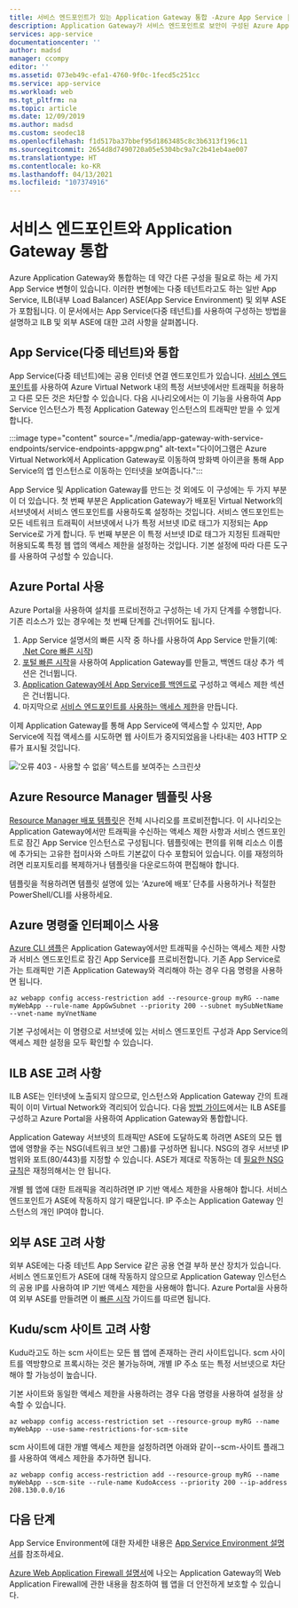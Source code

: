 ```yaml
---
title: 서비스 엔드포인트가 있는 Application Gateway 통합 -Azure App Service | Microsoft Docs
description: Application Gateway가 서비스 엔드포인트로 보안이 구성된 Azure App Service와 통합되는 방법을 설명합니다.
services: app-service
documentationcenter: ''
author: madsd
manager: ccompy
editor: ''
ms.assetid: 073eb49c-efa1-4760-9f0c-1fecd5c251cc
ms.service: app-service
ms.workload: web
ms.tgt_pltfrm: na
ms.topic: article
ms.date: 12/09/2019
ms.author: madsd
ms.custom: seodec18
ms.openlocfilehash: f1d517ba37bbef95d1863485c8c3b6313f196c11
ms.sourcegitcommit: 2654d8d7490720a05e5304bc9a7c2b41eb4ae007
ms.translationtype: HT
ms.contentlocale: ko-KR
ms.lasthandoff: 04/13/2021
ms.locfileid: "107374916"
---
```

# <a name="application-gateway-integration-with-service-endpoints"></a>서비스 엔드포인트와 Application Gateway 통합
Azure Application Gateway와 통합하는 데 약간 다른 구성을 필요로 하는 세 가지 App Service 변형이 있습니다. 이러한 변형에는 다중 테넌트라고도 하는 일반 App Service, ILB(내부 Load Balancer) ASE(App Service Environment) 및 외부 ASE가 포함됩니다. 이 문서에서는 App Service(다중 테넌트)를 사용하여 구성하는 방법을 설명하고 ILB 및 외부 ASE에 대한 고려 사항을 살펴봅니다.

## <a name="integration-with-app-service-multi-tenant"></a>App Service(다중 테넌트)와 통합
App Service(다중 테넌트)에는 공용 인터넷 연결 엔드포인트가 있습니다. [서비스 엔드포인트](../../virtual-network/virtual-network-service-endpoints-overview.md)를 사용하여 Azure Virtual Network 내의 특정 서브넷에서만 트래픽을 허용하고 다른 모든 것은 차단할 수 있습니다. 다음 시나리오에서는 이 기능을 사용하여 App Service 인스턴스가 특정 Application Gateway 인스턴스의 트래픽만 받을 수 있게 합니다.

:::image type="content" source="./media/app-gateway-with-service-endpoints/service-endpoints-appgw.png" alt-text="다이어그램은 Azure Virtual Network에서 Application Gateway로 이동하여 방화벽 아이콘을 통해 App Service의 앱 인스턴스로 이동하는 인터넷을 보여줍니다.":::

App Service 및 Application Gateway를 만드는 것 외에도 이 구성에는 두 가지 부분이 더 있습니다. 첫 번째 부분은 Application Gateway가 배포된 Virtual Network의 서브넷에서 서비스 엔드포인트를 사용하도록 설정하는 것입니다. 서비스 엔드포인트는 모든 네트워크 트래픽이 서브넷에서 나가 특정 서브넷 ID로 태그가 지정되는 App Service로 가게 합니다. 두 번째 부분은 이 특정 서브넷 ID로 태그가 지정된 트래픽만 허용되도록 특정 웹 앱의 액세스 제한을 설정하는 것입니다. 기본 설정에 따라 다른 도구를 사용하여 구성할 수 있습니다.

## <a name="using-azure-portal"></a>Azure Portal 사용
Azure Portal을 사용하여 설치를 프로비전하고 구성하는 네 가지 단계를 수행합니다. 기존 리소스가 있는 경우에는 첫 번째 단계를 건너뛰어도 됩니다.
1. App Service 설명서의 빠른 시작 중 하나를 사용하여 App Service 만들기(예: [.Net Core 빠른 시작](../quickstart-dotnetcore.md))
2. [포털 빠른 시작](../../application-gateway/quick-create-portal.md)을 사용하여 Application Gateway를 만들고, 백엔드 대상 추가 섹션은 건너뜁니다.
3. [Application Gateway에서 App Service를 백엔드로](../../application-gateway/configure-web-app-portal.md) 구성하고 액세스 제한 섹션은 건너뜁니다.
4. 마지막으로 [서비스 엔드포인트를 사용하는 액세스 제한](../../app-service/app-service-ip-restrictions.md#set-a-service-endpoint-based-rule)을 만듭니다.

이제 Application Gateway를 통해 App Service에 액세스할 수 있지만, App Service에 직접 액세스를 시도하면 웹 사이트가 중지되었음을 나타내는 403 HTTP 오류가 표시될 것입니다.

![‘오류 403 - 사용할 수 없음’ 텍스트를 보여주는 스크린샷](./media/app-gateway-with-service-endpoints/website-403-forbidden.png)

## <a name="using-azure-resource-manager-template"></a>Azure Resource Manager 템플릿 사용
[Resource Manager 배포 템플릿][template-app-gateway-app-service-complete]은 전체 시나리오를 프로비전합니다. 이 시나리오는 Application Gateway에서만 트래픽을 수신하는 액세스 제한 사항과 서비스 엔드포인트로 잠긴 App Service 인스턴스로 구성됩니다. 템플릿에는 편의를 위해 리소스 이름에 추가되는 고유한 접미사와 스마트 기본값이 다수 포함되어 있습니다. 이를 재정의하려면 리포지토리를 복제하거나 템플릿을 다운로드하여 편집해야 합니다. 

템플릿을 적용하려면 템플릿 설명에 있는 ‘Azure에 배포’ 단추를 사용하거나 적절한 PowerShell/CLI를 사용하세요.

## <a name="using-azure-command-line-interface"></a>Azure 명령줄 인터페이스 사용
[Azure CLI 샘플](../../app-service/scripts/cli-integrate-app-service-with-application-gateway.md)은 Application Gateway에서만 트래픽을 수신하는 액세스 제한 사항과 서비스 엔드포인트로 잠긴 App Service를 프로비전합니다. 기존 App Service로 가는 트래픽만 기존 Application Gateway와 격리해야 하는 경우 다음 명령을 사용하면 됩니다.

```azurecli-interactive
az webapp config access-restriction add --resource-group myRG --name myWebApp --rule-name AppGwSubnet --priority 200 --subnet mySubNetName --vnet-name myVnetName
```

기본 구성에서는 이 명령으로 서브넷에 있는 서비스 엔드포인트 구성과 App Service의 액세스 제한 설정을 모두 확인할 수 있습니다.

## <a name="considerations-for-ilb-ase"></a>ILB ASE 고려 사항
ILB ASE는 인터넷에 노출되지 않으므로, 인스턴스와 Application Gateway 간의 트래픽이 이미 Virtual Network와 격리되어 있습니다. 다음 [방법 가이드](../environment/integrate-with-application-gateway.md)에서는 ILB ASE를 구성하고 Azure Portal을 사용하여 Application Gateway와 통합합니다. 

Application Gateway 서브넷의 트래픽만 ASE에 도달하도록 하려면 ASE의 모든 웹 앱에 영향을 주는 NSG(네트워크 보안 그룹)를 구성하면 됩니다. NSG의 경우 서브넷 IP 범위와 포트(80/443)를 지정할 수 있습니다. ASE가 제대로 작동하는 데 [필요한 NSG 규칙](../environment/network-info.md#network-security-groups)은 재정의해서는 안 됩니다.

개별 웹 앱에 대한 트래픽을 격리하려면 IP 기반 액세스 제한을 사용해야 합니다. 서비스 엔드포인트가 ASE에 작동하지 않기 때문입니다. IP 주소는 Application Gateway 인스턴스의 개인 IP여야 합니다.

## <a name="considerations-for-external-ase"></a>외부 ASE 고려 사항
외부 ASE에는 다중 테넌트 App Service 같은 공용 연결 부하 분산 장치가 있습니다. 서비스 엔드포인트가 ASE에 대해 작동하지 않으므로 Application Gateway 인스턴스의 공용 IP를 사용하여 IP 기반 액세스 제한을 사용해야 합니다. Azure Portal을 사용하여 외부 ASE를 만들려면 이 [빠른 시작](../environment/create-external-ase.md) 가이드를 따르면 됩니다.

[template-app-gateway-app-service-complete]: https://github.com/Azure/azure-quickstart-templates/tree/master/201-web-app-with-app-gateway-v2/ "전체 시나리오에 대한 Azure Resource Manager 템플릿"

## <a name="considerations-for-kuduscm-site"></a>Kudu/scm 사이트 고려 사항
Kudu라고도 하는 scm 사이트는 모든 웹 앱에 존재하는 관리 사이트입니다. scm 사이트를 역방향으로 프록시하는 것은 불가능하며, 개별 IP 주소 또는 특정 서브넷으로 차단해야 할 가능성이 높습니다.

기본 사이트와 동일한 액세스 제한을 사용하려는 경우 다음 명령을 사용하여 설정을 상속할 수 있습니다.

```azurecli-interactive
az webapp config access-restriction set --resource-group myRG --name myWebApp --use-same-restrictions-for-scm-site
```

scm 사이트에 대한 개별 액세스 제한을 설정하려면 아래와 같이--scm-사이트 플래그를 사용하여 액세스 제한을 추가하면 됩니다.

```azurecli-interactive
az webapp config access-restriction add --resource-group myRG --name myWebApp --scm-site --rule-name KudoAccess --priority 200 --ip-address 208.130.0.0/16
```

## <a name="next-steps"></a>다음 단계
App Service Environment에 대한 자세한 내용은 [App Service Environment 설명서](/azure/app-service/environment)를 참조하세요.

[Azure Web Application Firewall 설명서](../../web-application-firewall/ag/ag-overview.md)에 나오는 Application Gateway의 Web Application Firewall에 관한 내용을 참조하여 웹 앱을 더 안전하게 보호할 수 있습니다.
